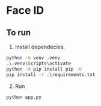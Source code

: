 
# Face ID

## To run

1. Install dependecies.
```bash
python -m venv .venv
.\.venv\Scripts\activate
python -m pip install pip -U
pip install -r .\requirements.txt
```

2. Run
```bash
python app.py
```